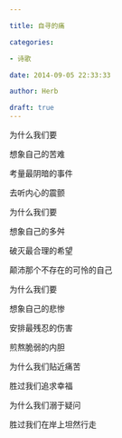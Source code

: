```yaml
---

title: 自寻的痛

categories:

- 诗歌

date: 2014-09-05 22:33:33

author: Herb

draft: true
---
```


为什么我们要

想象自己的苦难

考量最阴暗的事件

去听内心的震颤



为什么我们要

想象自己的多舛

破灭最合理的希望

颠沛那个不存在的可怜的自己



为什么我们要

想象自己的悲惨

安排最残忍的伤害

煎熬脆弱的内胆



为什么我们贴近痛苦

胜过我们追求幸福

为什么我们溺于疑问

胜过我们在岸上坦然行走

